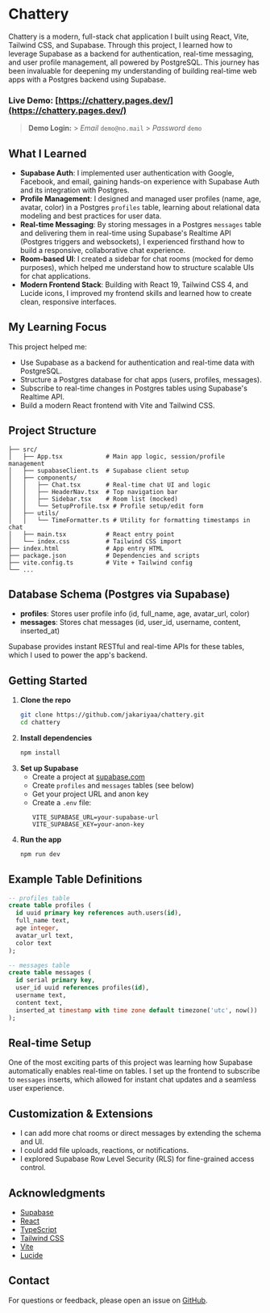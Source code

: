 # Chattery

Chattery is a modern, full-stack chat application I built using React, Vite, Tailwind CSS, and Supabase. Through this project, I learned how to leverage Supabase as a backend for authentication, real-time messaging, and user profile management, all powered by PostgreSQL. This journey has been invaluable for deepening my understanding of building real-time web apps with a Postgres backend using Supabase.

### Live Demo: [https://chattery.pages.dev/](https://chattery.pages.dev/)

> **Demo Login:** > _Email_ `demo@no.mail` > _Password_ `demo`

## What I Learned

- **Supabase Auth**: I implemented user authentication with Google, Facebook, and email, gaining hands-on experience with Supabase Auth and its integration with Postgres.
- **Profile Management**: I designed and managed user profiles (name, age, avatar, color) in a Postgres `profiles` table, learning about relational data modeling and best practices for user data.
- **Real-time Messaging**: By storing messages in a Postgres `messages` table and delivering them in real-time using Supabase's Realtime API (Postgres triggers and websockets), I experienced firsthand how to build a responsive, collaborative chat experience.
- **Room-based UI**: I created a sidebar for chat rooms (mocked for demo purposes), which helped me understand how to structure scalable UIs for chat applications.
- **Modern Frontend Stack**: Building with React 19, Tailwind CSS 4, and Lucide icons, I improved my frontend skills and learned how to create clean, responsive interfaces.

## My Learning Focus

This project helped me:

- Use Supabase as a backend for authentication and real-time data with PostgreSQL.
- Structure a Postgres database for chat apps (users, profiles, messages).
- Subscribe to real-time changes in Postgres tables using Supabase's Realtime API.
- Build a modern React frontend with Vite and Tailwind CSS.

## Project Structure

```
├── src/
│   ├── App.tsx            # Main app logic, session/profile management
│   ├── supabaseClient.ts  # Supabase client setup
│   ├── components/
│   │   ├── Chat.tsx       # Real-time chat UI and logic
│   │   ├── HeaderNav.tsx  # Top navigation bar
│   │   ├── Sidebar.tsx    # Room list (mocked)
│   │   └── SetupProfile.tsx # Profile setup/edit form
│   ├── utils/
│   │   └── TimeFormatter.ts # Utility for formatting timestamps in chat
│   ├── main.tsx           # React entry point
│   └── index.css          # Tailwind CSS import
├── index.html             # App entry HTML
├── package.json           # Dependencies and scripts
├── vite.config.ts         # Vite + Tailwind config
└── ...
```

## Database Schema (Postgres via Supabase)

- **profiles**: Stores user profile info (id, full_name, age, avatar_url, color)
- **messages**: Stores chat messages (id, user_id, username, content, inserted_at)

Supabase provides instant RESTful and real-time APIs for these tables, which I used to power the app's backend.

## Getting Started

1. **Clone the repo**
   ```sh
   git clone https://github.com/jakariyaa/chattery.git
   cd chattery
   ```
2. **Install dependencies**
   ```sh
   npm install
   ```
3. **Set up Supabase**
   - Create a project at [supabase.com](https://supabase.com/)
   - Create `profiles` and `messages` tables (see below)
   - Get your project URL and anon key
   - Create a `.env` file:
     ```env
     VITE_SUPABASE_URL=your-supabase-url
     VITE_SUPABASE_KEY=your-anon-key
     ```
4. **Run the app**
   ```sh
   npm run dev
   ```

## Example Table Definitions

```sql
-- profiles table
create table profiles (
  id uuid primary key references auth.users(id),
  full_name text,
  age integer,
  avatar_url text,
  color text
);

-- messages table
create table messages (
  id serial primary key,
  user_id uuid references profiles(id),
  username text,
  content text,
  inserted_at timestamp with time zone default timezone('utc', now())
);
```

## Real-time Setup

One of the most exciting parts of this project was learning how Supabase automatically enables real-time on tables. I set up the frontend to subscribe to `messages` inserts, which allowed for instant chat updates and a seamless user experience.

## Customization & Extensions

- I can add more chat rooms or direct messages by extending the schema and UI.
- I could add file uploads, reactions, or notifications.
- I explored Supabase Row Level Security (RLS) for fine-grained access control.

## Acknowledgments

- [Supabase](https://supabase.com/)
- [React](https://reactjs.org/)
- [TypeScript](https://www.typescriptlang.org/)
- [Tailwind CSS](https://tailwindcss.com/)
- [Vite](https://vitejs.dev/)
- [Lucide](https://lucide.dev/)

## Contact

For questions or feedback, please open an issue on [GitHub](https://github.com/jakariyaa/chattery/issues).
